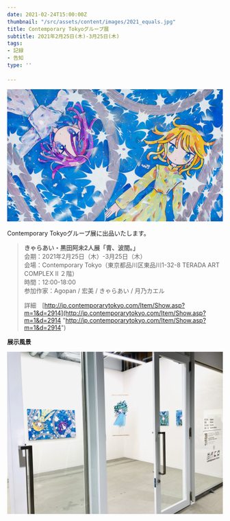 ```yaml
---
date: 2021-02-24T15:00:00Z
thumbnail: "/src/assets/content/images/2021_equals.jpg"
title: Contemporary Tokyoグループ展
subtitle: 2021年2月25日(木)-3月25日(木)
tags:
- 記録
- 告知
type: ''

---
```

![](/src/assets/content/images/2021_equals.jpg)

Contemporary Tokyoグループ展に出品いたします。

> **きゃらあい・黒田阿未2人展「青、波間。」**  
> 会期：2021年2月25日（木）-3月25日（木）  
> 会場：Contemporary Tokyo（東京都品川区東品川1-32-8 TERADA ART COMPLEX II ２階）  
> 時間：12:00-18:00  
> 参加作家：Agopan / 宏美 / きゃらあい / 月乃カエル
>
> 詳細　[http://jp.contemporarytokyo.com/Item/Show.asp?m=1&d=2914](http://jp.contemporarytokyo.com/Item/Show.asp?m=1&d=2914 "http://jp.contemporarytokyo.com/Item/Show.asp?m=1&d=2914")

**展示風景**

![](/src/assets/content/images/2021_ct05.jpg)